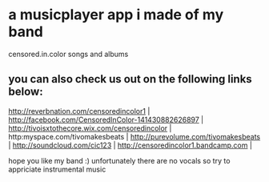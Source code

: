 # a musicplayer app i made of my band

censored.in.color songs and albums

you can also check us out on the following links below:
--------------------------------------------------------

http://reverbnation.com/censoredincolor1 |
http://facebook.com/CensoredInColor-141430882626897 |
http://tivoisxtothecore.wix.com/censoredincolor |
http:myspace.com/tivomakesbeats |
http://purevolume.com/tivomakesbeats |
http://soundcloud.com/cic123 |
http://censoredincolor1.bandcamp.com |

hope you like my band :)
unfortunately there are no vocals so try to appriciate instrumental music
